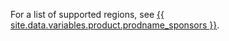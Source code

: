 For a list of supported regions, see [{{ site.data.variables.product.prodname_sponsors }}](https://github.com/sponsors).
